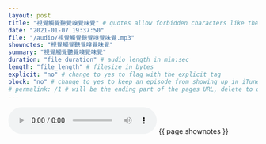 ```yaml
---
layout: post
title: "視覺觸覺聽覺嗅覺味覺" # quotes allow forbidden characters like the colon
date: "2021-01-07 19:37:50"
file: "/audio/視覺觸覺聽覺嗅覺味覺.mp3"
shownotes: "視覺觸覺聽覺嗅覺味覺"
summary: "視覺觸覺聽覺嗅覺味覺"
duration: "file_duration" # audio length in min:sec
length: "file_length" # filesize in bytes
explicit: "no" # change to yes to flag with the explicit tag
block: "no" # change to yes to keep an episode from showing up in iTunes
# permalink: /1 # will be the ending part of the pages URL, delete to default to the title
---
```


<audio controls>
<source src="{{site.url}}{{site.baseurl}}{{ page.file }}" type="audio/x-mp3">
Your browser does not support the audio element.
</audio>
{{ page.shownotes }}

